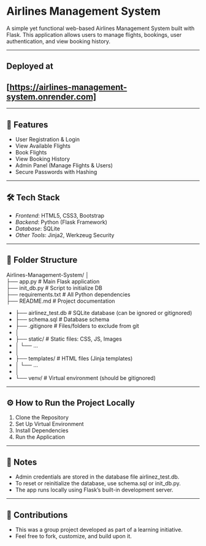 # Airlines Management System

A simple yet functional web-based Airlines Management System built with Flask. This application allows users to manage flights, bookings, user authentication, and view booking history.

---

## Deployed at
## [https://airlines-management-system.onrender.com]

---

## 🚀 Features

- User Registration & Login  
- View Available Flights  
- Book Flights  
- View Booking History  
- Admin Panel (Manage Flights & Users)  
- Secure Passwords with Hashing  

---

## 🛠 Tech Stack

- *Frontend*: HTML5, CSS3, Bootstrap  
- *Backend*: Python (Flask Framework)  
- *Database*: SQLite  
- *Other Tools*: Jinja2, Werkzeug Security  

---

## 📁 Folder Structure

Airlines-Management-System/
│  
├── app.py                  # Main Flask application  
├── init_db.py              # Script to initialize DB  
├── requirements.txt        # All Python dependencies  
├── README.md               # Project documentation  
- ├── airlinez_test.db        # SQLite database (can be ignored or gitignored)
- ├── schema.sql              # Database schema
- ├── .gitignore              # Files/folders to exclude from git
- │
- ├── static/                 # Static files: CSS, JS, Images
- │   └── ...
- │
- ├── templates/              # HTML files (Jinja templates)
- │   └── ...
- │
- └── venv/                   # Virtual environment (should be gitignored)

---

## ⚙ How to Run the Project Locally

1. Clone the Repository
2. Set Up Virtual Environment
3. Install Dependencies
4. Run the Application

---

## 📌 Notes
- Admin credentials are stored in the database file airlinez_test.db.
- To reset or reinitialize the database, use schema.sql or init_db.py.
- The app runs locally using Flask’s built-in development server.

---

## 🤝 Contributions

- This was a group project developed as part of a learning initiative.
- Feel free to fork, customize, and build upon it.
